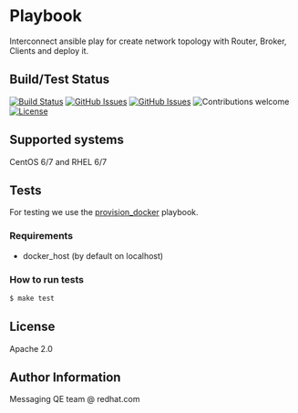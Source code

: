 Playbook
=========

Interconnect ansible play for create network topology with Router, Broker, Clients and deploy it.

Build/Test Status
------------
[![Build Status](https://travis-ci.org/rh-messaging-qe/iqa-topologies.svg?branch=master)](https://travis-ci.org/rh-messaging-qe/iqa-topologies)
[![GitHub Issues](https://img.shields.io/github/issues/rh-messaging-qe/iqa-topologies.svg)](https://github.com/rh-messaging-qe/iqa-topologies/issues)
[![GitHub Issues](https://img.shields.io/github/issues-pr/rh-messaging-qe/iqa-topologies.svg)](https://github.com/rh-messaging-qe/iqa-topologies/pulls)
![Contributions welcome](https://img.shields.io/badge/contributions-welcome-brightgreen.svg)
[![License](https://img.shields.io/badge/License-Apache%202.0-blue.svg)](https://opensource.org/licenses/Apache-2.0)

## Supported systems
CentOS 6/7 and RHEL 6/7

## Tests
For testing we use the [provision_docker](https://github.com/chrismeyersfsu/provision_docker) playbook.

### Requirements
* docker_host (by default on localhost)

### How to run tests
```bash
$ make test
```

## License
Apache 2.0

## Author Information
Messaging QE team @ redhat.com
